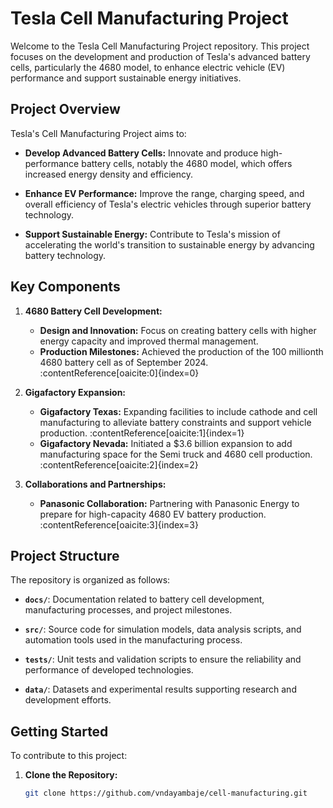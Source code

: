 # Tesla Cell Manufacturing Project

Welcome to the Tesla Cell Manufacturing Project repository. This project focuses on the development and production of Tesla's advanced battery cells, particularly the 4680 model, to enhance electric vehicle (EV) performance and support sustainable energy initiatives.

## Project Overview

Tesla's Cell Manufacturing Project aims to:

- **Develop Advanced Battery Cells:** Innovate and produce high-performance battery cells, notably the 4680 model, which offers increased energy density and efficiency.

- **Enhance EV Performance:** Improve the range, charging speed, and overall efficiency of Tesla's electric vehicles through superior battery technology.

- **Support Sustainable Energy:** Contribute to Tesla's mission of accelerating the world's transition to sustainable energy by advancing battery technology.

## Key Components

1. **4680 Battery Cell Development:**
   - **Design and Innovation:** Focus on creating battery cells with higher energy capacity and improved thermal management.
   - **Production Milestones:** Achieved the production of the 100 millionth 4680 battery cell as of September 2024. :contentReference[oaicite:0]{index=0}

2. **Gigafactory Expansion:**
   - **Gigafactory Texas:** Expanding facilities to include cathode and cell manufacturing to alleviate battery constraints and support vehicle production. :contentReference[oaicite:1]{index=1}
   - **Gigafactory Nevada:** Initiated a $3.6 billion expansion to add manufacturing space for the Semi truck and 4680 cell production. :contentReference[oaicite:2]{index=2}

3. **Collaborations and Partnerships:**
   - **Panasonic Collaboration:** Partnering with Panasonic Energy to prepare for high-capacity 4680 EV battery production. :contentReference[oaicite:3]{index=3}

## Project Structure

The repository is organized as follows:

- **`docs/`**: Documentation related to battery cell development, manufacturing processes, and project milestones.

- **`src/`**: Source code for simulation models, data analysis scripts, and automation tools used in the manufacturing process.

- **`tests/`**: Unit tests and validation scripts to ensure the reliability and performance of developed technologies.

- **`data/`**: Datasets and experimental results supporting research and development efforts.

## Getting Started

To contribute to this project:

1. **Clone the Repository:**
   ```bash
   git clone https://github.com/vndayambaje/cell-manufacturing.git
